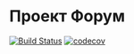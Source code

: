 # Проект Форум
[![Build Status](https://travis-ci.com/saimon494/job4j_forum.svg?branch=main)](https://travis-ci.com/saimon494/job4j_forum)
[![codecov](https://codecov.io/gh/saimon494/job4j_forum/branch/main/graph/badge.svg?token=4F8U8X9TMQ)](https://codecov.io/gh/saimon494/job4j_forum)

